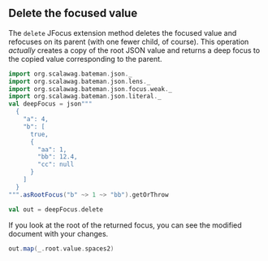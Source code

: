 ## Delete the focused value

The `delete` JFocus extension method deletes the focused value and 
refocuses on its parent (with one fewer child, of course). This operation 
_actually_ creates a copy of the root JSON value and returns a deep focus to 
the copied value corresponding to the parent.

```scala mdoc:bateman:right:focus
import org.scalawag.bateman.json._
import org.scalawag.bateman.json.lens._
import org.scalawag.bateman.json.focus.weak._
import org.scalawag.bateman.json.literal._
val deepFocus = json"""
  {
    "a": 4,
    "b": [
      true,
      {
        "aa": 1,
        "bb": 12.4,
        "cc": null
      }
    ]
  }
""".asRootFocus("b" ~> 1 ~> "bb").getOrThrow

val out = deepFocus.delete
```

If you look at the root of the returned focus, you can see the modified 
document with your changes.

```scala mdoc:bateman:right
out.map(_.root.value.spaces2)
```